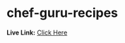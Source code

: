 ﻿# chef-guru-recipes
<b>Live Link:</b> <a href="https://chef-guru-recipes.firebaseapp.com/">Click Here</a>
